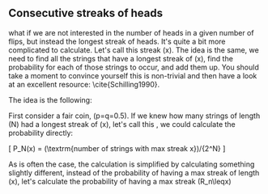 ## **Consecutive streaks of heads**

what if we are not interested in the number of heads in a given number of flips, but instead the longest streak of heads.  It's quite a bit more complicated to calculate.  Let's call this streak \(x\).  The idea is the same, we need to find all the strings that have a longest streak of \(x\), find the probability for each of those strings to occur, and add them up.  You should take a moment to convince yourself this is non-trivial and then have a look at an excellent resource: \cite{Schilling1990}. 

The idea is the following:

First consider a fair coin, \(p=q=0.5\).  If we knew how many strings of length \(N\) had a longest streak of \(x\), let's call this , we could calculate the probability directly:

\[
P_N(x) = (\textrm{number of strings with max streak x})/{2^N}
\]

As is often the case, the calculation is simplified by calculating something slightly different, instead of the probability of having a max streak of length \(x\), let's calculate the probability of having a max streak \(R_n\leqx\)